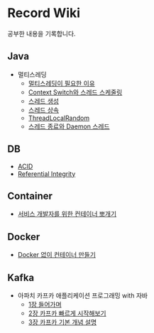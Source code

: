 # Record Wiki
공부한 내용을 기록합니다.
## Java
* 멀티스레딩
  * [멀티스레딩이 필요한 이유](https://github.com/euichaan/record/blob/main/Java/multithreading/멀티스레딩이_필요한_이유.md)
  * [Context Switch와 스레드 스케줄링](https://github.com/euichaan/record/blob/main/Java/multithreading/Context_Switch와_스레드_스케줄링.md)  
  * [스레드 생성](https://github.com/euichaan/record/blob/main/Java/multithreading/스레드%20생성.md)
  * [스레드 상속](https://github.com/euichaan/record/blob/main/Java/multithreading/스레드_상속.md)
  * [ThreadLocalRandom](https://github.com/euichaan/record/blob/main/Java/multithreading/ThreadLocalRandom.md)
  * [스레드 종료와 Daemon 스레드](https://github.com/euichaan/record/blob/main/Java/multithreading/스레드_종료와_Daemon_스레드.md)

## DB
* [ACID](https://github.com/euichaan/record/blob/main/DB/acid.md)
* [Referential Integrity](https://github.com/euichaan/record/blob/main/DB/referential-integrity.md)  
  
## Container
* [서비스 개발자를 위한 컨테이너 뽀개기](https://github.com/euichaan/record/blob/main/Container/컨테이너_뽀개기.md)

## Docker
* [Docker 없이 컨테이너 만들기](https://github.com/euichaan/record/blob/main/Docker/도커없이_컨테이너_만들기.md)

## Kafka
* 아파치 카프카 애플리케이션 프로그래밍 with 자바
  * [1장 들어가며](https://github.com/euichaan/record/blob/main/Kafka/아파치_카프카_프로그래밍_with_자바/1장_들어가며.md)
  * [2장 카프카 빠르게 시작해보기](https://github.com/euichaan/record/blob/main/Kafka/아파치_카프카_프로그래밍_with_자바/2장_카프카_빠르게_시작해보기.md)
  * [3장 카프카 기본 개념 설명](https://github.com/euichaan/record/blob/main/Kafka/아파치_카프카_프로그래밍_with_자바/3장_카프카_기본_개념_설명.md)  